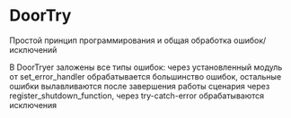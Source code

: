 # DoorTry
Простой принцип программирования и общая обработка ошибок/исключений

В DoorTryer заложены все типы ошибок: 
через установленный модуль от set_error_handler обрабатывается большинство ошибок, 
остальные ошибки вылавливаются после завершения работы сценария через register_shutdown_function, через try-catch-error обрабатываются исключения

<!--stackedit_data:
eyJoaXN0b3J5IjpbLTI4MDEyNTc5NSwxMDA1MjQwODU2LDEyMD
Y0MjAyNzAsLTMzODE3MDUyOF19
-->